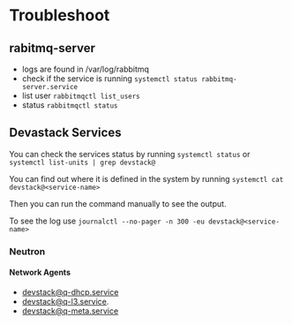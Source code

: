 # Troubleshoot

## rabitmq-server

- logs are found in /var/log/rabbitmq
- check if the service is running
  `systemctl status rabbitmq-server.service`
- list user `rabbitmqctl list_users`
- status `rabbitmqctl status`

## Devastack Services

You can check the services status by running `systemctl status` or `systemctl list-units | grep devstack@`

You can find out where it is defined in the system by running `systemctl cat devstack@<service-name>`

Then you can run the command manually to see the output.

To see the log use `journalctl --no-pager -n 300 -eu devstack@<service-name>`

### Neutron

#### Network Agents

- devstack@q-dhcp.service
- devstack@q-l3.service.
- devstack@q-meta.service
